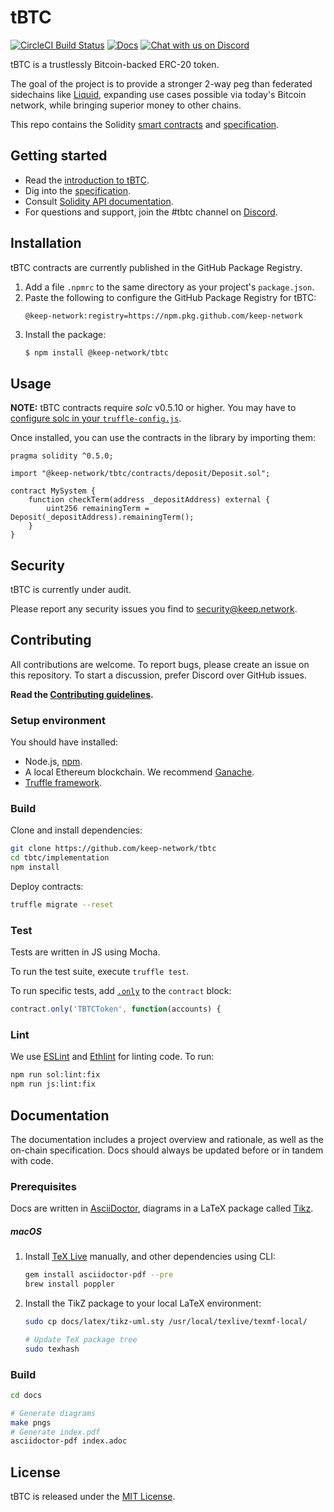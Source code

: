 # tBTC

[![CircleCI Build Status](https://circleci.com/gh/keep-network/tbtc.svg?style=svg&circle-token=ec728f5ca814b6cb2db5ffeb7258151b752a207e)](https://circleci.com/gh/keep-network/tbtc)
[![Docs](https://img.shields.io/badge/docs-website-yellow.svg)](http://docs.keep.network/tbtc/solidity/)
[![Chat with us on Discord](https://img.shields.io/badge/chat-Discord-blueViolet.svg)](https://discord.gg/4R6RGFf)

tBTC is a trustlessly Bitcoin-backed ERC-20 token.

The goal of the project is to provide a stronger 2-way peg than federated
sidechains like [Liquid](https://blockstream.com/liquid/), expanding use cases
possible via today's Bitcoin network, while bringing superior money to other
chains.

This repo contains the Solidity [smart contracts](implementation/) and [specification](documentation/).

## Getting started

 * Read the [introduction to tBTC](docs/introduction-to-tbtc.md).
 * Dig into the [specification](http://docs.keep.network/tbtc/).
 * Consult [Solidity API documentation](http://docs.keep.network/tbtc/solidity/).
 * For questions and support, join the #tbtc channel on [Discord](https://discord.gg/4R6RGFf).

## Installation

tBTC contracts are currently published in the GitHub Package Registry.

 1. Add a file `.npmrc` to the same directory as your project's `package.json`.
 2. Paste the following to configure the GitHub Package Registry for tBTC:
    ```
    @keep-network:registry=https://npm.pkg.github.com/keep-network
    ```
 3. Install the package:
    ```sh
    $ npm install @keep-network/tbtc
    ```

## Usage

**NOTE:** tBTC contracts require *solc* v0.5.10 or higher. You may have to [configure solc in your `truffle-config.js`](https://www.trufflesuite.com/docs/truffle/reference/configuration#compiler-configuration).

Once installed, you can use the contracts in the library by importing them:

```sol
pragma solidity ^0.5.0;

import "@keep-network/tbtc/contracts/deposit/Deposit.sol";

contract MySystem {
    function checkTerm(address _depositAddress) external {
        uint256 remainingTerm = Deposit(_depositAddress).remainingTerm();
    }
}
```

## Security

tBTC is currently under audit.

Please report any security issues you find to security@keep.network.

## Contributing

All contributions are welcome. To report bugs, please create an issue on this repository. To start a discussion, prefer Discord over GitHub issues.

**Read the [Contributing guidelines](https://github.com/keep-network/tbtc/blob/master/CONTRIBUTING.md).**

### Setup environment

You should have installed:

 * Node.js, [npm](https://docs.npmjs.com/cli/install).
 * A local Ethereum blockchain. We recommend [Ganache](https://www.trufflesuite.com/ganache).
 * [Truffle framework](https://www.trufflesuite.com/docs/truffle/overview).

### Build

Clone and install dependencies:

```sh
git clone https://github.com/keep-network/tbtc
cd tbtc/implementation
npm install
```

Deploy contracts:

```sh
truffle migrate --reset
```

### Test

Tests are written in JS using Mocha.

To run the test suite, execute `truffle test`.

To run specific tests, add [`.only`](https://jaketrent.com/post/run-single-mocha-test/) to the `contract` block:

```js
contract.only('TBTCToken', function(accounts) {
```

### Lint

We use [ESLint](https://eslint.org/) and [Ethlint](https://github.com/duaraghav8/Ethlint) for linting code. To run:

```sh
npm run sol:lint:fix
npm run js:lint:fix
```

## Documentation

The documentation includes a project overview and rationale, as well as the
on-chain specification. Docs should always be updated before or in tandem with
code.

### Prerequisites

Docs are written in [AsciiDoctor](http://asciidoctor.org/), diagrams in a LaTeX package called [Tikz](https://www.overleaf.com/learn/latex/TikZ_package).

##### macOS

 1. Install [TeX Live](https://www.tug.org/texlive/) manually, and other dependencies using CLI:

    ```sh
    gem install asciidoctor-pdf --pre
    brew install poppler
    ```

 2. Install the TikZ package to your local LaTeX environment:

    ```sh
    sudo cp docs/latex/tikz-uml.sty /usr/local/texlive/texmf-local/

    # Update TeX package tree
    sudo texhash
    ```

### Build

```sh
cd docs

# Generate diagrams
make pngs
# Generate index.pdf
asciidoctor-pdf index.adoc
```

## License

tBTC is released under the [MIT License](LICENSE).
